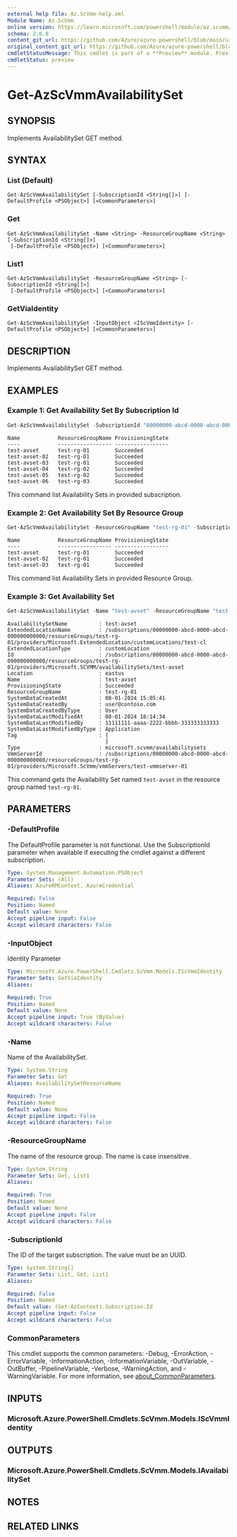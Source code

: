 ```yaml
---
external help file: Az.ScVmm-help.xml
Module Name: Az.ScVmm
online version: https://learn.microsoft.com/powershell/module/az.scvmm/get-azscvmmavailabilityset
schema: 2.0.0
content_git_url: https://github.com/Azure/azure-powershell/blob/main/src/ScVmm/ScVmm/help/Get-AzScVmmAvailabilitySet.md
original_content_git_url: https://github.com/Azure/azure-powershell/blob/main/src/ScVmm/ScVmm/help/Get-AzScVmmAvailabilitySet.md
cmdletStatusMessage: This cmdlet is part of a **Preview** module. Preview versions aren't recommended for use in production environments. For more information, see https://aka.ms/azps-refstatus.
cmdletStatus: preview
---
```

# Get-AzScVmmAvailabilitySet

## SYNOPSIS
Implements AvailabilitySet GET method.

## SYNTAX

### List (Default)
```
Get-AzScVmmAvailabilitySet [-SubscriptionId <String[]>] [-DefaultProfile <PSObject>] [<CommonParameters>]
```

### Get
```
Get-AzScVmmAvailabilitySet -Name <String> -ResourceGroupName <String> [-SubscriptionId <String[]>]
 [-DefaultProfile <PSObject>] [<CommonParameters>]
```

### List1
```
Get-AzScVmmAvailabilitySet -ResourceGroupName <String> [-SubscriptionId <String[]>]
 [-DefaultProfile <PSObject>] [<CommonParameters>]
```

### GetViaIdentity
```
Get-AzScVmmAvailabilitySet -InputObject <IScVmmIdentity> [-DefaultProfile <PSObject>] [<CommonParameters>]
```

## DESCRIPTION
Implements AvailabilitySet GET method.

## EXAMPLES

### Example 1: Get Availability Set By Subscription Id
```powershell
Get-AzScVmmAvailabilitySet -SubscriptionId "00000000-abcd-0000-abcd-000000000000"
```

```output
Name            ResourceGroupName ProvisioningState
----            ----------------- -----------------
test-avset      test-rg-01        Succeeded
test-avset-02   test-rg-01        Succeeded
test-avset-03   test-rg-01        Succeeded
test-avset-04   test-rg-02        Succeeded
test-avset-05   test-rg-02        Succeeded
test-avset-06   test-rg-03        Succeeded
```

This command list Availability Sets in provided subscription.

### Example 2: Get Availability Set By Resource Group
```powershell
Get-AzScVmmAvailabilitySet -ResourceGroupName "test-rg-01" -SubscriptionId "00000000-abcd-0000-abcd-000000000000"
```

```output
Name            ResourceGroupName ProvisioningState
----            ----------------- -----------------
test-avset      test-rg-01        Succeeded
test-avset-02   test-rg-01        Succeeded
test-avset-03   test-rg-01        Succeeded
```

This command list Availability Sets in provided Resource Group.

### Example 3: Get Availability Set
```powershell
Get-AzScVmmAvailabilitySet -Name "test-avset" -ResourceGroupName "test-rg-01" -SubscriptionId "00000000-abcd-0000-abcd-000000000000"
```

```output
AvailabilitySetName          : test-avset
ExtendedLocationName         : /subscriptions/00000000-abcd-0000-abcd-000000000000/resourceGroups/test-rg-01/providers/Microsoft.ExtendedLocation/customLocations/test-cl
ExtendedLocationType         : customLocation
Id                           : /subscriptions/00000000-abcd-0000-abcd-000000000000/resourceGroups/test-rg-01/providers/Microsoft.SCVMM/availabilitySets/test-avset
Location                     : eastus
Name                         : test-avset
ProvisioningState            : Succeeded
ResourceGroupName            : test-rg-01
SystemDataCreatedAt          : 08-01-2024 15:05:41
SystemDataCreatedBy          : user@contoso.com
SystemDataCreatedByType      : User
SystemDataLastModifiedAt     : 08-01-2024 18:14:34
SystemDataLastModifiedBy     : 11111111-aaaa-2222-bbbb-333333333333
SystemDataLastModifiedByType : Application
Tag                          : {
                               }
Type                         : microsoft.scvmm/availabilitysets
VmmServerId                  : /subscriptions/00000000-abcd-0000-abcd-000000000000/resourceGroups/test-rg-01/providers/Microsoft.ScVmm/vmmServers/test-vmmserver-01
```

This command gets the Availability Set named `test-avset` in the resource group named `test-rg-01`.

## PARAMETERS

### -DefaultProfile
The DefaultProfile parameter is not functional.
Use the SubscriptionId parameter when available if executing the cmdlet against a different subscription.

```yaml
Type: System.Management.Automation.PSObject
Parameter Sets: (All)
Aliases: AzureRMContext, AzureCredential

Required: False
Position: Named
Default value: None
Accept pipeline input: False
Accept wildcard characters: False
```

### -InputObject
Identity Parameter

```yaml
Type: Microsoft.Azure.PowerShell.Cmdlets.ScVmm.Models.IScVmmIdentity
Parameter Sets: GetViaIdentity
Aliases:

Required: True
Position: Named
Default value: None
Accept pipeline input: True (ByValue)
Accept wildcard characters: False
```

### -Name
Name of the AvailabilitySet.

```yaml
Type: System.String
Parameter Sets: Get
Aliases: AvailabilitySetResourceName

Required: True
Position: Named
Default value: None
Accept pipeline input: False
Accept wildcard characters: False
```

### -ResourceGroupName
The name of the resource group.
The name is case insensitive.

```yaml
Type: System.String
Parameter Sets: Get, List1
Aliases:

Required: True
Position: Named
Default value: None
Accept pipeline input: False
Accept wildcard characters: False
```

### -SubscriptionId
The ID of the target subscription.
The value must be an UUID.

```yaml
Type: System.String[]
Parameter Sets: List, Get, List1
Aliases:

Required: False
Position: Named
Default value: (Get-AzContext).Subscription.Id
Accept pipeline input: False
Accept wildcard characters: False
```

### CommonParameters
This cmdlet supports the common parameters: -Debug, -ErrorAction, -ErrorVariable, -InformationAction, -InformationVariable, -OutVariable, -OutBuffer, -PipelineVariable, -Verbose, -WarningAction, and -WarningVariable. For more information, see [about_CommonParameters](http://go.microsoft.com/fwlink/?LinkID=113216).

## INPUTS

### Microsoft.Azure.PowerShell.Cmdlets.ScVmm.Models.IScVmmIdentity

## OUTPUTS

### Microsoft.Azure.PowerShell.Cmdlets.ScVmm.Models.IAvailabilitySet

## NOTES

## RELATED LINKS


